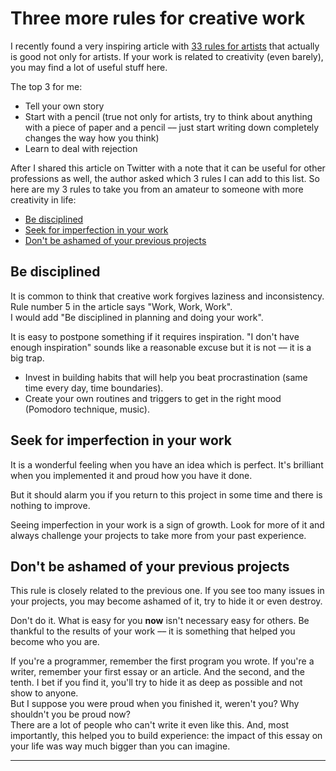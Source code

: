 # Three more rules for creative work

I recently found a very inspiring article with [33 rules for artists](https://www.vulture.com/2018/11/jerry-saltz-how-to-be-an-artist.html) that actually is good not only for artists. If your work is related to creativity (even barely), you may find a lot of useful stuff here.  

The top 3 for me:  
* Tell your own story  
* Start with a pencil (true not only for artists, try to think about anything with a piece of paper and a pencil –– just start writing down completely changes the way how you think)
* Learn to deal with rejection

After I shared this article on Twitter with a note that it can be useful for other professions as well, the author asked which 3 rules I can add to this list. So here are my 3 rules to take you from an amateur to someone with more creativity in life:

- [Be disciplined](#be-disciplined)
- [Seek for imperfection in your work](#seek-for-imperfection-in-your-work)
- [Don't be ashamed of your previous projects](#dont-be-ashamed-of-your-previous-projects)

## Be disciplined

It is common to think that creative work forgives laziness and inconsistency. Rule number 5 in the article says "Work, Work, Work".  
I would add "Be disciplined in planning and doing your work".  

It is easy to postpone something if it requires inspiration. "I don't have enough inspiration" sounds like a reasonable excuse but it is not –– it is a big trap.  

* Invest in building habits that will help you beat procrastination (same time every day, time boundaries).  
* Create your own routines and triggers to get in the right mood (Pomodoro technique, music). 

## Seek for imperfection in your work

It is a wonderful feeling when you have an idea which is perfect. It's brilliant when you implemented it and proud how you have it done.  

But it should alarm you if you return to this project in some time and there is nothing to improve.  

Seeing imperfection in your work is a sign of growth. Look for more of it and always challenge your projects to take more from your past experience.

## Don't be ashamed of your previous projects

This rule is closely related to the previous one. If you see too many issues in your projects, you may become ashamed of it, try to hide it or even destroy. 

Don't do it. What is easy for you **now** isn't necessary easy for others. Be thankful to the results of your work –– it is something that helped you become who you are.  

If you're a programmer, remember the first program you wrote. If you're a writer, remember your first essay or an article. And the second, and the tenth. I bet if you find it, you'll try to hide it as deep as possible and not show to anyone.  
But I suppose you were proud when you finished it, weren't you? Why shouldn't you be proud now?  
There are a lot of people who can't write it even like this. And, most importantly, this helped you to build experience: the impact of this essay on your life was way much bigger than you can imagine. 

----
